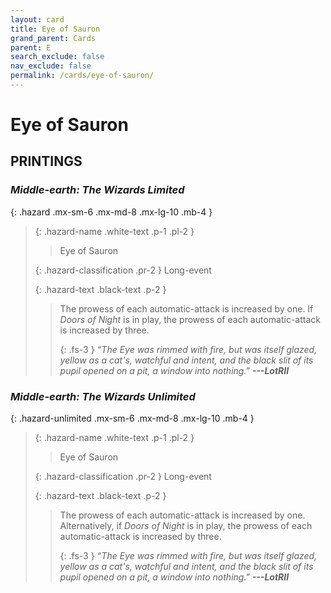 ```yaml
---
layout: card
title: Eye of Sauron
grand_parent: Cards
parent: E
search_exclude: false
nav_exclude: false
permalink: /cards/eye-of-sauron/
---
```


# Eye of Sauron


## PRINTINGS


### _Middle-earth: The Wizards Limited_

{: .hazard .mx-sm-6 .mx-md-8 .mx-lg-10 .mb-4 }
> {: .hazard-name .white-text .p-1 .pl-2 }
> > <div class="hazard-mp"></div>
> > <div class="card-name">Eye of Sauron</div>
>
> {: .hazard-classification .pr-2 }
> Long-event
>
> {: .hazard-text .black-text .p-2 }
> > The prowess of each automatic-attack is increased by one. If _Doors of Night_ is in play, the prowess of each automatic-attack is increased by three. 
> > 
> > {: .fs-3 } 
> > _“The Eye was rimmed with fire, but was itself glazed, yellow as a cat's, watchful and intent, and the black slit of its pupil opened on a pit, a window into nothing."_ ***---&#65279;LotRII*** 
>

### _Middle-earth: The Wizards Unlimited_

{: .hazard-unlimited .mx-sm-6 .mx-md-8 .mx-lg-10 .mb-4 }
> {: .hazard-name .white-text .p-1 .pl-2 }
> > <div class="hazard-mp"></div>
> > <div class="card-name">Eye of Sauron</div>
>
> {: .hazard-classification .pr-2 }
> Long-event
>
> {: .hazard-text .black-text .p-2 }
> > The prowess of each automatic-attack is increased by one. Alternatively, if _Doors of Night_ is in play, the prowess of each automatic-attack is increased by three. 
> > 
> > {: .fs-3 } 
> > _“The Eye was rimmed with fire, but was itself glazed, yellow as a cat's, watchful and intent, and the black slit of its pupil opened on a pit, a window into nothing."_ ***---&#65279;LotRII*** 
>
